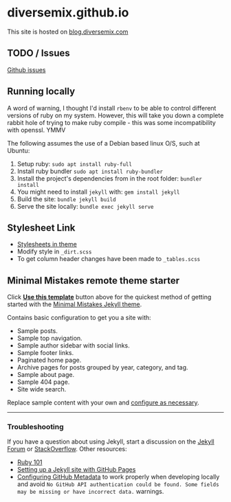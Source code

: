 # diversemix.github.io

This site is hosted on [blog.diversemix.com](http://blog.diversemix.com)

## TODO / Issues

[Github issues](https://github.com/diversemix/diversemix.github.io/issues)

## Running locally

A word of warning, I thought I'd install `rbenv` to be able to control different versions of ruby on my system. However, this will take you down a complete rabbit hole of trying to make ruby compile - this was some incompatibility with openssl. YMMV 

The following assumes the use of a Debian based linux O/S, such at Ubuntu:

1. Setup ruby: `sudo apt install ruby-full` 
2. Install ruby bundler `sudo apt install ruby-bundler`
3. Install the project's dependencies from in the root folder: `bundler install`
4. You might need to install `jekyll` with: `gem install jekyll`
5. Build the site: `bundle jekyll build`
6. Serve the site locally: `bundle exec jekyll serve`

## Stylesheet Link

- [Stylesheets in theme](https://mmistakes.github.io/minimal-mistakes/docs/stylesheets/)
- Modify style in `_dirt.scss`
- To get column header changes have been made to  `_tables.scss`
  
## Minimal Mistakes remote theme starter

Click [**Use this template**](https://github.com/mmistakes/mm-github-pages-starter/generate) button above for the quickest method of getting started with the [Minimal Mistakes Jekyll theme](https://github.com/mmistakes/minimal-mistakes).

Contains basic configuration to get you a site with:

- Sample posts.
- Sample top navigation.
- Sample author sidebar with social links.
- Sample footer links.
- Paginated home page.
- Archive pages for posts grouped by year, category, and tag.
- Sample about page.
- Sample 404 page.
- Site wide search.

Replace sample content with your own and [configure as necessary](https://mmistakes.github.io/minimal-mistakes/docs/configuration/).

---

### Troubleshooting

If you have a question about using Jekyll, start a discussion on the [Jekyll Forum](https://talk.jekyllrb.com/) or [StackOverflow](https://stackoverflow.com/questions/tagged/jekyll). Other resources:

- [Ruby 101](https://jekyllrb.com/docs/ruby-101/)
- [Setting up a Jekyll site with GitHub Pages](https://jekyllrb.com/docs/github-pages/)
- [Configuring GitHub Metadata](https://github.com/jekyll/github-metadata/blob/master/docs/configuration.md#configuration) to work properly when developing locally and avoid `No GitHub API authentication could be found. Some fields may be missing or have incorrect data.` warnings.
